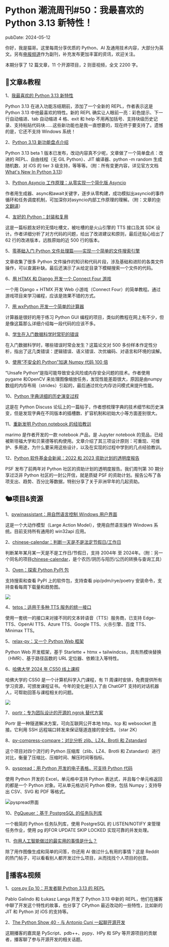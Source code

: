 # Python 潮流周刊#50：我最喜欢的 Python 3.13 新特性！

pubDate: 2024-05-12

你好，我是猫哥。这里每周分享优质的 Python、AI 及通用技术内容，大部分为英文。另有[电报频道](https://t.me/pythontrendingweekly)作为副刊，补充发布更加丰富的资讯，欢迎关注。

本期分享了 12 篇文章，11 个开源项目，2 则音视频，全文 2200 字。

## 🦄文章&教程

1、[我最喜欢的 Python 3.13 新特性](https://treyhunner.com/2024/05/my-favorite-python-3-dot-13-feature/)

Python 3.13 在进入功能冻结期前，添加了一个全新的 REPL，作者表示这是 Python 3.13 中他最喜欢的特性。新的 REPL 确实让人眼前一亮：彩色提示、下一行自动缩进、tab 自动缩进 4 格、exit 和 help 不用再加括号、支持块级历史记录、支持粘贴代码块……这些新功能也是我一直想要的，现在终于要支持了。遗憾的是，它还不支持 Windows 系统！

2、[Python 3.13 新功能盘点介绍](https://iscinumpy.dev/post/python-313/)

Python 3.13 beta 1 版本已发布，改动内容真不少呢，文章做了一个简单盘点：改进的 REPL、自由线程（无 GIL Python）、JIT 编译器、python -m random 生成随机数、对 iOS 的 tier 3 级支持，等等等。（附：所有变更内容，详见官方文档 [What's New In Python 3.13](https://docs.python.org/zh-cn/3.13/whatsnew/3.13.html)）

3、[Python Asyncio 工作原理：从零实现一个简化版 Asyncio](https://jacobpadilla.com/articles/recreating-asyncio)

作者用生成器、async和await关键字，逐步从零构建，成功模拟出asyncio的事件循环和任务调度机制，可加深你对asyncio内部工作原理的理解。（附：文章的[中文翻译](https://juejin.cn/post/7366945260792447014)）

4、[友好的 Python：封装和复用](https://frostming.com/2024/friendly-python-reuse/)

这是一篇标题友好的无情吐槽文，被吐槽的是火山引擎的 TTS 接口及其 SDK 设计。作者详细分析了对方代码的问题，给出了改进建议和原则，最后还贴心给出了 62 行的改进版本，远胜原始的近 500 行的版本。

5、[零基础入门 Python 文件处理篇——实现一个简单的文件搜索引擎](https://juejin.cn/post/7363454217191686181)

文章收集了很多 Python 文件操作的知识和代码片段，涉及基础和进阶的各类文件操作，可以查漏补缺。最后还演示了从给定目录下模糊搜索一个文件的代码。

6、[用 HTMX 和 Django 开发一个 Connect Four 游戏](https://www.photondesigner.com/articles/connect4-htmx)

一个用 Django + HTMX 开发 Web 小游戏（Connect Four）的简单教程。通过游戏项目来学习编程，应该是效果不错的方式。

7、[用 wxPython 开发一个简单的计算器](https://www.pythonpapers.com/p/creating-a-calculator-with-wxpython)

计算器是很好的用于练习 Python GUI 编程的项目，类似的教程在网上有不少，但是像这篇那么详细介绍每一段代码的应该不多。

8、[学生在入门数据科学时常犯的错误](https://austinhenley.com/blog/datasciencemistakes.html)

在入门数据科学时，哪些错误时常会发生？这篇论文对 500 多份样本作定性分析，指出了这几类错误：逻辑错误、语义错误、次优编码、对语言和环境的误解。

9、[使用“不安全的 Python”加速 Numpy 代码 100 倍](https://yosefk.com/blog/a-100x-speedup-with-unsafe-python.html)

“Unsafe Python“是指可能导致安全风险或内存安全问题的技术。作者使用pygame 和OpenCV 来处理图像缩放任务，发现性能差距很大，原因是由numpy 数组的内存布局（strides）引起的，最后通过优化内存访问模式来提升性能。

10、[Python 字典详细的历史演变过程](https://discuss.python.org/t/developing-a-detailed-historical-understanding-of-python-dict-implementations/52618)

这是在 Python Discuss 论坛上的一篇帖子，作者想梳理字典的技术细节和历史演变，但是发现字典在不同版本的插槽数、扩容机制和初始大小等方面差别很大。

11、[重新发明 Python notebook 的经验教训](https://marimo.io/blog/lessons-learned)

marimo 是作者开发的一款 notebook 产品，是 Jupyter notebook 的竞品，已经被斯坦福大学和贝莱德等机构使用。文章介绍了其三项设计原则：可重现、可维护、多用途，为什么要采用这些设计，以及在实现的过程中学到的几点经验教训。

12、[Python 软件基金会新闻：2022 和 2023 资助计划的透明度报告](https://pyfound.blogspot.com/2024/05/psf-grants-program-2022-2023.html)

PSF 发布了前两年对 Python 社区的资助计划的透明度报告。我们周刊第 30 期分享过泛非 Python 社区的一封公开信，就是质疑 PSF 的资助计划。报告公布了各项支出、趋势、百分比等数据，特别分享了关于非洲早年的几起资助。

## 🐿️项目&资源

1、[pywinassistant：用自然语言控制 Windows 用户界面](https://github.com/a-real-ai/pywinassistant)

这是一个大动作模型（Large Action Model），使用自然语言操作 Windows 系统。目前支持所有通用的 win32api 应用。

2、[chinese-calendar：判断一天是不是法定节假日/工作日](https://github.com/LKI/chinese-calendar)

判断某年某月某一天是不是工作日/节假日，支持 2004年 至 2024年。（附：另一个同名的项目[chinese-calendar](https://github.com/overtrue/chinese-calendar)，是个农历/阴历与阳历/公历的转换与查询工具）

3、[Oven：探索 Python PyPI 包](https://pyoven.org/)

支持搜索和查看 PyPI 上的软件包，支持查看 pip/pdm/rye/poetry 安装命令，支持查看每周下载量和趋势图。

![](https://img.pythoncat.top/2024-05-11_pyoven.png)

4、[tetos：适用于多种 TTS 服务的统一接口](https://github.com/frostming/tetos)

使用一套统一的接口来对接不同的文本转语音（TTS）服务商，已支持 Edge-TTS、OpenAI TTS、Azure TTS、Google TTS、火杀引擎、百度 TTS、Minimax TTS。

5、[relax-py：又一个 Python Web 框架](https://github.com/crpier/relax-py)

Python Web 开发框架，基于 Starlette + htmx + tailwindcss，具有热模块替换（HMR）、基于路径函数的 URL 定位器、依赖注入等特性。

6、[哈佛大学 2024 年 CS50 线上课程](https://cs50.harvard.edu/x/2024/)

哈佛大学的 CS50 是一个计算机科学入门课程，有 11 周课时安排，免费提供所有学习资源，可颁发课程证书。今年的变化是引入了由 ChatGPT 支持的对话机器人，可帮助回答与课程相关的问题。

![](https://img.pythoncat.top/2024-05-10_CS50.png)

7、[portr：专为团队设计的开源的 ngrok 替代方案](https://github.com/amalshaji/portr)

Portr 是一种隧道解决方案，可向互联网公开本地 http、tcp 和 websocket 连接。它利用 SSH 远程端口转发来保证隧道连接的安全性。（star 2K）

8、[py-compress-compare：对比分析 zlib、LZ4、Brotli 和 Zstandard](https://github.com/dhilipsiva/py-compress-compare)

这个项目对四个流行的 Python 压缩库（zlib、LZ4、Brotli 和 Zstandard）进行对比，衡量了压缩比、压缩时间、解压时间等指标。

9、[pyspread：用 Python 开发的电子表格，可支持 Python 代码](https://pyspread.gitlab.io/)

使用 Python 开发的 Excel，单元格中支持 Python 表达式，并且每个单元格返回的都是一个 Python 对象。可从单元格访问 Python 模块，包括 Numpy；支持导出 CSV、SVG 和 PDF 等格式。

![pyspread界面](https://img.pythoncat.top/pyspread.png)

10、[PgQueuer：基于 PostgreSQL 的任务队列库](https://github.com/janbjorge/PgQueuer)

一个极简的 Python 任务队列库，使用 PostgreSQL 的 LISTEN/NOTIFY 来管理任务作业，使用 pg 的FOR UPDATE SKIP LOCKED 实现可靠的并发处理。

11、[你用人工智能做过的最实用的事情是什么？](https://www.reddit.com/r/ArtificialInteligence/comments/1ceaftk/whats_the_most_practical_thing_you_have_done_with/)

除了用作图像生成和简单的问答，你还用 AI 做过什么有用的事情？这是 Reddit 的热门帖子，可以看看别人都开发过什么项目，从而找找个人项目的创意。

## 🐢播客&视频

1、[core.py](http://core.py/)[ Ep 10：开发者聊 Python 3.13 的 REPL](https://podcasters.spotify.com/pod/show/corepy/episodes/Episode-10-The-Interactive-REPL-e2j788i/a-ab7uiak)

Pablo Galindo 和 Łukasz Langa 开发了 Python 3.13 中新的 REPL，他们在播客中聊了开发这个特性的故事，也分享了 CPython 最近改动的一些特性，比如新的 JIT 和 Python 对 iOS 的支持等。

2、[The Python Show 40 - 与 Antonio Cuni 一起聊开源开发](https://www.pythonshow.com/p/40-open-source-development-with-antonio)

这期播客的嘉宾是 PyScript、pdb++、pypy、HPy 和 SPy 等开源项目的贡献者，播客聊了参与开源开发的相关话题。

